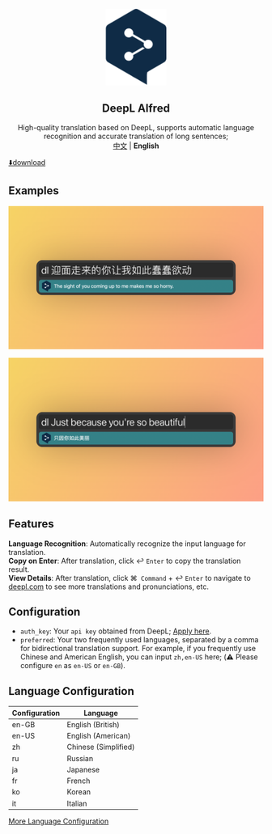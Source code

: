 <p align="center">
    <div align="center"><img src="https://github.com/daylenjeez/deepl-alfred/blob/main/img/deepl-logo.svg" width=120  /></div>
    <h2 align="center">DeepL Alfred</h2>
    <div align="center">High-quality translation based on DeepL, supports automatic language recognition and accurate translation of long sentences;</div>
    <div align="center"><a href="README.md">中文</a> | <strong>English</strong></div>
</p>

[⬇️download](https://github.com/daylenjeez/deepl-alfred/blob/main/deepL.alfredworkflow)
## Examples
![zhToEn](https://github.com/daylenjeez/deepl-alfred/blob/main/img/zh-en.png)

![enToZh](https://github.com/daylenjeez/deepl-alfred/blob/main/img/en-zh.png)

## Features
**Language Recognition**: Automatically recognize the input language for translation.               
**Copy on Enter**: After translation, click ↩︎ `Enter` to copy the translation result.                
**View Details**: After translation, click ⌘`` Command`` + ↩︎ ``Enter`` to navigate to [deepl.com](https://deepl.com) to see more translations and pronunciations, etc.

## Configuration
- ``auth_key``: Your ``api key`` obtained from DeepL; [Apply here](https://www.deepl.com/zh/account/summary/generate-new-api-key).
- ``preferred``: Your two frequently used languages, separated by a comma for bidirectional translation support. For example, if you frequently use Chinese and American English, you can input `zh,en-US` here; (⚠️ Please configure ``en`` as ``en-US`` or ``en-GB``).



## Language Configuration
| Configuration | Language |
| ---- | ---- |
| en-GB | English (British) |
| en-US | English (American) |
| zh | Chinese (Simplified) |
| ru | Russian |
| ja | Japanese |
| fr | French |
| ko | Korean |
| it | Italian |

[More Language Configuration](https://www.deepl.com/zh/docs-api/translate-text/translate-text)





